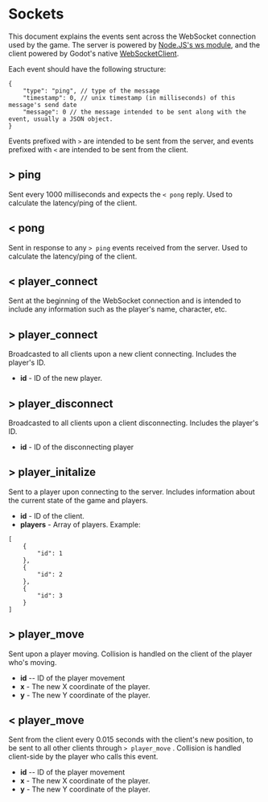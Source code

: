 # Sockets

This document explains the events sent across the WebSocket connection used by the game. The server is powered by [Node.JS's ws module](https://github.com/websockets/ws), and the client powered by Godot's native [WebSocketClient](https://docs.godotengine.org/en/stable/classes/class_websocketclient.html).

Each event should have the following structure:
```
{
	"type": "ping", // type of the message
	"timestamp": 0, // unix timestamp (in milliseconds) of this message's send date
	"message": 0 // the message intended to be sent along with the event, usually a JSON object.
}
```

Events prefixed with `>` are intended to be sent from the server, and events prefixed with `<` are intended to be sent from the client.

## > ping

Sent every 1000 milliseconds and expects the `< pong` reply. Used to calculate the latency/ping of the client.

## < pong

Sent in response to any `> ping` events received from the server. Used to calculate the latency/ping of the client.

## < player_connect

Sent at the beginning of the WebSocket connection and is intended to include any information such as the player's name, character, etc.

## > player_connect

Broadcasted to all clients upon a new client connecting. Includes the player's ID.

- **id** - ID of the new player.

## > player_disconnect

Broadcasted to all clients upon a client disconnecting. Includes the player's ID.

- **id** - ID of the disconnecting player

## > player_initalize

Sent to a player upon connecting to the server. Includes information about the current state of the game and players.

- **id** - ID of the client.
- **players** - Array of players. Example:
```
[
	{
		"id": 1
	},
	{
		"id": 2
	},
	{
		"id": 3
	}
]
```

## > player_move

Sent upon a player moving. Collision is handled on the client of the player who's moving.

- **id** -- ID of the player movement
- **x** - The new X coordinate of the player.
- **y** - The new Y coordinate of the player.

## < player_move

Sent from the client every 0.015 seconds with the client's new position, to be sent to all other clients through `> player_move`	. Collision is handled client-side by the player who calls this event.

- **id** -- ID of the player movement
- **x** - The new X coordinate of the player.
- **y** - The new Y coordinate of the player.